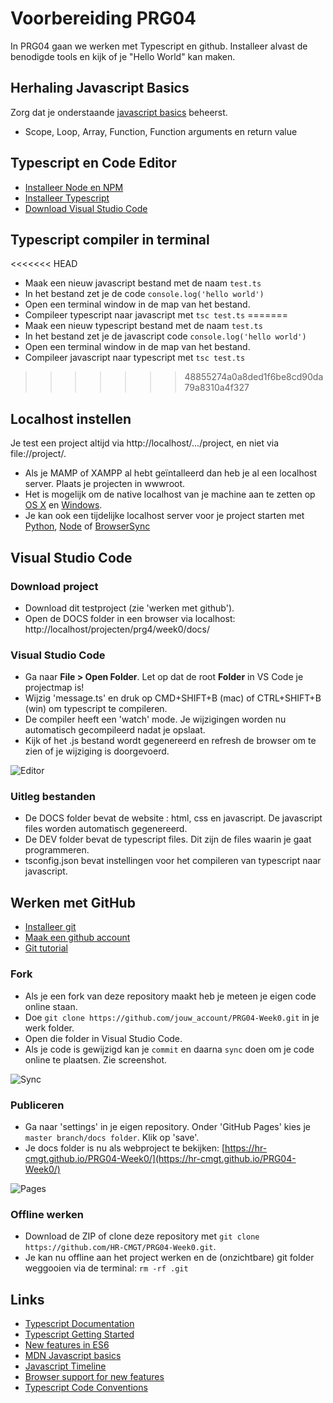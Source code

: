 # Voorbereiding PRG04

In PRG04 gaan we werken met Typescript en github. Installeer alvast de benodigde tools en kijk of je "Hello World" kan maken.

## Herhaling Javascript Basics
Zorg dat je onderstaande [javascript basics](https://developer.mozilla.org/en-US/docs/Learn/Getting_started_with_the_web/JavaScript_basics) beheerst.
- Scope, Loop, Array, Function, Function arguments en return value

## Typescript en Code Editor
- [Installeer Node en NPM](https://nodejs.org/en/)
- [Installeer Typescript](https://www.typescriptlang.org)
- [Download Visual Studio Code](https://code.visualstudio.com)

## Typescript compiler in terminal
<<<<<<< HEAD
- Maak een nieuw javascript bestand met de naam `test.ts`
- In het bestand zet je de code `console.log('hello world')`
- Open een terminal window in de map van het bestand.
- Compileer typescript naar javascript met `tsc test.ts`
=======
- Maak een nieuw typescript bestand met de naam `test.ts`
- In het bestand zet je de javascript code `console.log('hello world')`
- Open een terminal window in de map van het bestand.
- Compileer javascript naar typescript met `tsc test.ts`
>>>>>>> 48855274a0a8ded1f6be8cd90da79a8310a4f327

## Localhost instellen
Je test een project altijd via http://localhost/.../project, en niet via file://project/. 

- Als je MAMP of XAMPP al hebt geïntalleerd dan heb je al een localhost server. Plaats je projecten in wwwroot.
- Het is mogelijk om de native localhost van je machine aan te zetten op [OS X](https://coolestguidesontheplanet.com/get-apache-mysql-php-and-phpmyadmin-working-on-macos-sierra/) en [Windows](https://msdn.microsoft.com/en-us/library/ms181052(v=vs.80).aspx). 
- Je kan ook een tijdelijke localhost server voor je project starten met [Python](http://www.pythonforbeginners.com/modules-in-python/how-to-use-simplehttpserver/), [Node](https://www.npmjs.com/package/live-server) of [BrowserSync](https://www.browsersync.io)

## Visual Studio Code

### Download project
- Download dit testproject (zie 'werken met github').
- Open de DOCS folder in een browser via localhost: http://localhost/projecten/prg4/week0/docs/

### Visual Studio Code
- Ga naar **File > Open Folder**. Let op dat de root **Folder** in VS Code je projectmap is! 
- Wijzig 'message.ts' en druk op CMD+SHIFT+B (mac) of CTRL+SHIFT+B (win) om typescript te compileren. 
- De compiler heeft een 'watch' mode. Je wijzigingen worden nu automatisch gecompileerd nadat je opslaat.
- Kijk of het .js bestand wordt gegenereerd en refresh de browser om te zien of je wijziging is doorgevoerd.

![Editor](editor.png?raw=true "Editor")

### Uitleg bestanden
- De DOCS folder bevat de website : html, css en javascript. De javascript files worden automatisch gegenereerd.
- De DEV folder bevat de typescript files. Dit zijn de files waarin je gaat programmeren.
- tsconfig.json bevat instellingen voor het compileren van typescript naar javascript.

## Werken met GitHub
- [Installeer git](https://git-scm.com/book/en/v2/Getting-Started-Installing-Git)
- [Maak een github account](https://www.github.com)
- [Git tutorial](https://try.github.io/)

### Fork
- Als je een fork van deze repository maakt heb je meteen je eigen code online staan. 
- Doe `git clone https://github.com/jouw_account/PRG04-Week0.git` in je werk folder.
- Open die folder in Visual Studio Code.
- Als je code is gewijzigd kan je `commit` en daarna `sync` doen om je code online te plaatsen. Zie screenshot.

![Sync](sync.png?raw=true "Sync")

### Publiceren
- Ga naar 'settings' in je eigen repository. Onder 'GitHub Pages' kies je `master branch/docs folder`. Klik op 'save'.
- Je docs folder is nu als webproject te bekijken: [https://hr-cmgt.github.io/PRG04-Week0/](https://hr-cmgt.github.io/PRG04-Week0/)

![Pages](pages.png?raw=true "Pages")

### Offline werken
- Download de ZIP of clone deze repository met `git clone https://github.com/HR-CMGT/PRG04-Week0.git`. 
- Je kan nu offline aan het project werken en de (onzichtbare) git folder weggooien via de terminal: `rm -rf .git`

## Links
- [Typescript Documentation](https://www.typescriptlang.org)
- [Typescript Getting Started](https://basarat.gitbooks.io/typescript/content/docs/getting-started.html)
- [New features in ES6](http://es6-features.org)
- [MDN Javascript basics](https://developer.mozilla.org/en-US/docs/Learn/Getting_started_with_the_web/JavaScript_basics)
- [Javascript Timeline](https://en.wikipedia.org/wiki/ECMAScript)
- [Browser support for new features](http://caniuse.com)
- [Typescript Code Conventions](https://github.com/basarat/typescript-book/blob/master/docs/styleguide/styleguide.md)
